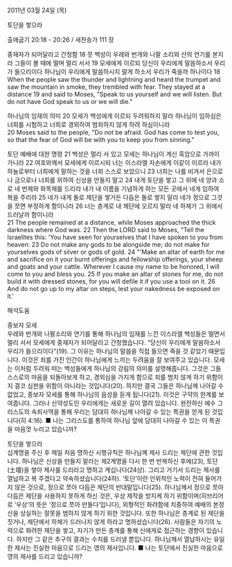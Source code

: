 2011년 03월 24일 (목)

토단을 쌓으라



출애굽기 20:18 - 20:26 / 새찬송가 111 장


중재자가 되어달라고 간청함
18 뭇 백성이 우레와 번개와 나팔 소리와 산의 연기를 본지라 그들이 볼 때에 떨며 멀리 서서 19 모세에게 이르되 당신이 우리에게 말씀하소서 우리가 들으리이다 하나님이 우리에게 말씀하시지 말게 하소서 우리가 죽을까 하나이다
18 When the people saw the thunder and lightning and heard the trumpet and saw the mountain in smoke, they trembled with fear. They stayed at a distance 19 and said to Moses, "Speak to us yourself and we will listen. But do not have God speak to us or we will die." 

하나님의 임재의 의미
20 모세가 백성에게 이르되 두려워하지 말라 하나님이 임하심은 너희를 시험하고 너희로 경외하여 범죄하지 않게 하려 하심이니라  
20 Moses said to the people, "Do not be afraid. God has come to test you, so that the fear of God will be with you to keep you from sinning." 

토단 예배에 대한 명령
21 백성은 멀리 서 있고 모세는 하나님이 계신 흑암으로 가까이 가니라 22 여호와께서 모세에게 이르시되 너는 이스라엘 자손에게 이같이 이르라 내가 하늘로부터 너희에게 말하는 것을 너희 스스로 보았으니 23 너희는 나를 비겨서 은으로나 금으로나 너희를 위하여 신상을 만들지 말고 24 내게 토단을 쌓고 그 위에 네 양과 소로 네 번제와 화목제를 드리라 내가 내 이름을 기념하게 하는 모든 곳에서 네게 임하여 복을 주리라 25 네가 내게 돌로 제단을 쌓거든 다듬은 돌로 쌓지 말라 네가 정으로 그것을 쪼면 부정하게 함이니라 26 너는 층계로 내 제단에 오르지 말라 네 하체가 그 위에서 드러날까 함이니라  
21 The people remained at a distance, while Moses approached the thick darkness where God was. 22 Then the LORD said to Moses, "Tell the Israelites this: 'You have seen for yourselves that I have spoken to you from heaven: 23 Do not make any gods to be alongside me; do not make for yourselves gods of silver or gods of gold. 24 "'Make an altar of earth for me and sacrifice on it your burnt offerings and fellowship offerings, your sheep and goats and your cattle. Wherever I cause my name to be honored, I will come to you and bless you. 25 If you make an altar of stones for me, do not build it with dressed stones, for you will defile it if you use a tool on it. 26 And do not go up to my altar on steps, lest your nakedness be exposed on it.'

해석도움





중보자 모세  
우레와 번개와 나팔소리와 연기를 통해 하나님의 임재를 느낀 이스라엘 백성들은 떨면서 멀리 서서 모세에게 중재자가 되어달라고 간청했습니다. “당신이 우리에게 말씀하소서 우리가 들으리이다”(19). 그 이유는 하나님의 말씀을 직접 들으면 죽을 것 같았기 때문입니다. 이것은 죄를 가진 인간이 하나님에게 느끼는 두려움을 잘 보여주고 있습니다. 모세는 이처럼 두려워 떠는 백성들에게 하나님의 강림의 의미를 설명해줍니다. 그것은 그들 스스로의 마음을 되돌아보게 하고, 경외심을 가지게 함으로 죄를 범치 않게 하기 위함이지 결코 심판을 위함이 아니라는 것입니다(20). 하지만 결국 그들은 하나님께 나아갈 수 없었고, 중보자 모세를 통해 하나님의 음성을 듣게 됩니다(21). 이것은 구약의 한계를 보여줍니다. 그러나 신약성도인 우리에게는 새로운 길이 열려 있습니다. 완전하신 예수 그리스도의 속죄사역을 통해 우리는 담대히 하나님께 나아갈 수 있는 특권을 얻게 된 것입니다(히 4:16).
■ 나는 그리스도를 통하여 하나님 앞에 담대히 나아갈 수 있는 이 특권을 마음껏 누리고 있습니까?

토단을 쌓으라  
십계명을 주신 후 제일 처음 명하신 시행규칙은 하나님께 제사 드리는 제단에 관한 것입니다. 하나님은 신상을 만들지 말라는 제2계명을 다시 한 번 반복하신 후에(23), 토단(土壇)을 쌓아 제사를 드리라고 명하고 계십니다(24상). 그리고 거기서 드리는 제사를 열납하고 복 주겠다고 약속하셨습니다(24하). ‘토단’이란 인위적인 노력이 전혀 들어가지 않은 것으로, 정으로 쪼아 다듬은 제단의 반대말입니다(25). 하나님께서 정으로 쪼아 다듬은 제단을 사용하지 못하게 하신 것은, 우상 제작을 방지케 하기 위함이며(히브리어로 ‘우상’의 뜻은 ‘정으로 쪼아 만들다’입니다), 외형적인 화려함에 치중하여 예배의 본정신을 상실하는 잘못을 범하지 않게 하기 위한 것입니다. 또한 하나님은 층계로 된 제단을 짓거나, 제단에서 하체가 드러나지 않게 하라고 명하셨습니다(26). 사람들은 자기의 노력으로 화려한 제단을 쌓고, 자기가 만든 층계를 통해 신에게로 접근하는 경향이 있습니다. 하지만 그 같은 추구의 결과는 수치를 드러낼 뿐입니다. 하나님께서 열납하시는 유일한 제사는 진실한 마음으로 드리는 영의 제사입니다.
■ 나는 토단에서 진실한 마음으로 영의 제사를 드리고 있습니까?